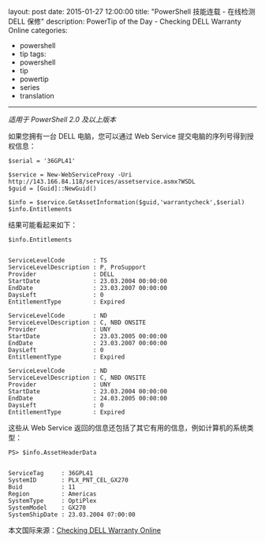 layout: post
date: 2015-01-27 12:00:00
title: "PowerShell 技能连载 - 在线检测 DELL 保修"
description: PowerTip of the Day - Checking DELL Warranty Online
categories:
- powershell
- tip
tags:
- powershell
- tip
- powertip
- series
- translation
---
_适用于 PowerShell 2.0 及以上版本_

如果您拥有一台 DELL 电脑，您可以通过 Web Service 提交电脑的序列号得到授权信息：

    $serial = '36GPL41'
    
    $service = New-WebServiceProxy -Uri http://143.166.84.118/services/assetservice.asmx?WSDL
    $guid = [Guid]::NewGuid()
    
    $info = $service.GetAssetInformation($guid,'warrantycheck',$serial)
    $info.Entitlements 

结果可能看起来如下：

    $info.Entitlements
    
    
    ServiceLevelCode        : TS
    ServiceLevelDescription : P, ProSupport
    Provider                : DELL
    StartDate               : 23.03.2004 00:00:00
    EndDate                 : 23.03.2007 00:00:00
    DaysLeft                : 0
    EntitlementType         : Expired
    
    ServiceLevelCode        : ND
    ServiceLevelDescription : C, NBD ONSITE
    Provider                : UNY
    StartDate               : 23.03.2005 00:00:00
    EndDate                 : 23.03.2007 00:00:00
    DaysLeft                : 0
    EntitlementType         : Expired
    
    ServiceLevelCode        : ND
    ServiceLevelDescription : C, NBD ONSITE
    Provider                : UNY
    StartDate               : 23.03.2004 00:00:00
    EndDate                 : 24.03.2005 00:00:00
    DaysLeft                : 0
    EntitlementType         : Expired 

这些从 Web Service 返回的信息还包括了其它有用的信息，例如计算机的系统类型：

    PS> $info.AssetHeaderData
    
    
    ServiceTag     : 36GPL41
    SystemID       : PLX_PNT_CEL_GX270
    Buid           : 11
    Region         : Americas
    SystemType     : OptiPlex
    SystemModel    : GX270
    SystemShipDate : 23.03.2004 07:00:00

<!--more-->
本文国际来源：[Checking DELL Warranty Online](http://community.idera.com/powershell/powertips/b/tips/posts/checking-dell-warranty-online)

